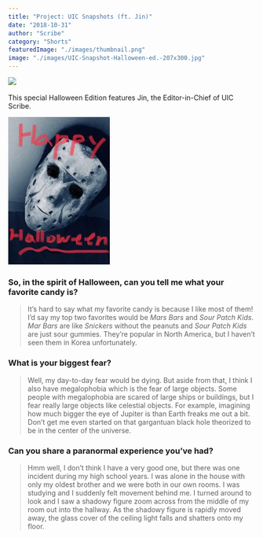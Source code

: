 ```yaml
---
title: "Project: UIC Snapshots (ft. Jin)"
date: "2018-10-31"
author: "Scribe"
category: "Shorts"
featuredImage: "./images/thumbnail.png"
image: "./images/UIC-Snapshot-Halloween-ed.-207x300.jpg"
---
```


![](/images/thumbnail.png)

This special Halloween Edition features Jin, the Editor-in-Chief of UIC Scribe.

![](./images/UIC-Snapshot-Halloween-ed.-207x300.jpg)

### So, in the spirit of Halloween, can you tell me what your favorite candy is?

> It’s hard to say what my favorite candy is because I like most of them! I’d say my top two favorites would be _Mars Bars_ and _Sour Patch Kids_. _Mar Bars_ are like _Snickers_ without the peanuts and _Sour Patch Kids_ are just sour gummies. They’re popular in North America, but I haven’t seen them in Korea unfortunately.

### What is your biggest fear?

> Well, my day-to-day fear would be dying. But aside from that, I think I also have megalophobia which is the fear of large objects. Some people with megalophobia are scared of large ships or buildings, but I fear really large objects like celestial objects. For example, imagining how much bigger the eye of Jupiter is than Earth freaks me out a bit. Don’t get me even started on that gargantuan black hole theorized to be in the center of the universe.

### Can you share a paranormal experience you’ve had?

> Hmm well, I don’t think I have a very good one, but there was one incident during my high school years. I was alone in the house with only my oldest brother and we were both in our own rooms. I was studying and I suddenly felt movement behind me. I turned around to look and I saw a shadowy figure zoom across from the middle of my room out into the hallway. As the shadowy figure is rapidly moved away, the glass cover of the ceiling light falls and shatters onto my floor.
